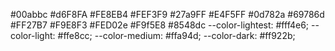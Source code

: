 #00abbc
#d6F8FA
#FE8EB4
#FEF3F9
#27a9FF
#E4F5FF
#0d782a
#69786d
#FF27B7
#F9E8F3
#FED02e
#F9f5E8
#8548dc
 --color-lightest: #fff4e6;
    --color-light: #ffe8cc;
    --color-medium: #ffa94d;
    --color-dark: #ff922b;